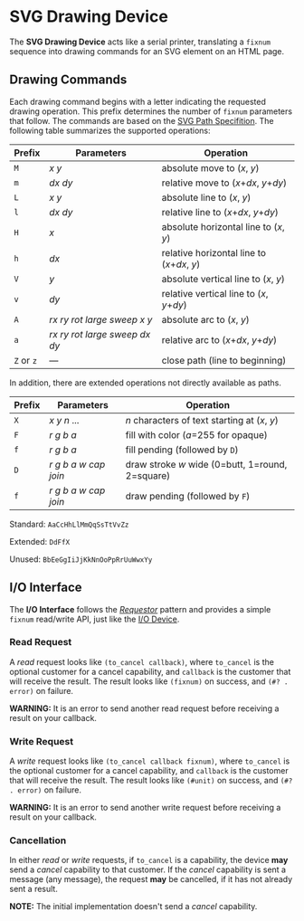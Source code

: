 # SVG Drawing Device

The **SVG Drawing Device** acts like a serial printer,
translating a `fixnum` sequence into drawing commands
for an SVG element on an HTML page.

## Drawing Commands

Each drawing command begins with a letter
indicating the requested drawing operation.
This prefix determines the number of `fixnum` parameters that follow.
The commands are based on the
[SVG Path Specifition](https://www.w3.org/TR/SVG11/paths.html).
The following table summarizes the supported operations:

Prefix      | Parameters                                | Operation
------------|-------------------------------------------|------------------------------------------
`M`         | _x_ _y_                                   | absolute move to (_x_, _y_)
`m`         | _dx_ _dy_                                 | relative move to (_x_+_dx_, _y_+_dy_)
`L`         | _x_ _y_                                   | absolute line to (_x_, _y_)
`l`         | _dx_ _dy_                                 | relative line to (_x_+_dx_, _y_+_dy_)
`H`         | _x_                                       | absolute horizontal line to (_x_, _y_)
`h`         | _dx_                                      | relative horizontal line to (_x_+_dx_, _y_)
`V`         | _y_                                       | absolute vertical line to (_x_, _y_)
`v`         | _dy_                                      | relative vertical line to (_x_, _y_+_dy_)
`A`         | _rx_ _ry_ _rot_ _large_ _sweep_ _x_ _y_   | absolute arc to (_x_, _y_)
`a`         | _rx_ _ry_ _rot_ _large_ _sweep_ _dx_ _dy_ | relative arc to (_x_+_dx_, _y_+_dy_)
`Z` or `z`  | &mdash;                                   | close path (line to beginning)

In addition, there are extended operations
not directly available as paths.

Prefix     | Parameters                       | Operation
-----------|----------------------------------|------------------------------------------
`X`        | _x_ _y_ _n_ ...                  | _n_ characters of text starting at (_x_, _y_)
`F`        | _r_ _g_ _b_ _a_                  | fill with color (_a_=255 for opaque)
`f`        | _r_ _g_ _b_ _a_                  | fill pending (followed by `D`)
`D`        | _r_ _g_ _b_ _a_ _w_ _cap_ _join_ | draw stroke _w_ wide (0=butt, 1=round, 2=square)
`f`        | _r_ _g_ _b_ _a_ _w_ _cap_ _join_ | draw pending (followed by `F`)

Standard: `AaCcHhLlMmQqSsTtVvZz`

Extended: `DdFfX`

Unused: `BbEeGgIiJjKkNnOoPpRrUuWwxYy`

## I/O Interface

The **I/O Interface** follows the
[_Requestor_](https://github.com/douglascrockford/parseq) pattern
and provides a simple `fixnum` read/write API,
just like the [I/O Device](io_dev.md).

### Read Request

A _read_ request looks like `(to_cancel callback)`,
where `to_cancel` is the optional customer for a cancel capability,
and `callback` is the customer that will receive the result.
The result looks like `(fixnum)` on success,
and `(#? . error)` on failure.

**WARNING:** It is an error to send another read request
before receiving a result on your callback.

### Write Request

A _write_ request looks like `(to_cancel callback fixnum)`,
where `to_cancel` is the optional customer for a cancel capability,
and `callback` is the customer that will receive the result.
The result looks like `(#unit)` on success,
and `(#? . error)` on failure.

**WARNING:** It is an error to send another write request
before receiving a result on your callback.

### Cancellation

In either _read_ or _write_ requests, if `to_cancel` is a capability,
the device **may** send a _cancel_ capability to that customer.
If the _cancel_ capability is sent a message (any message),
the request **may** be cancelled, if it has not already sent a result.

**NOTE:** The initial implementation doesn't send a _cancel_ capability.
